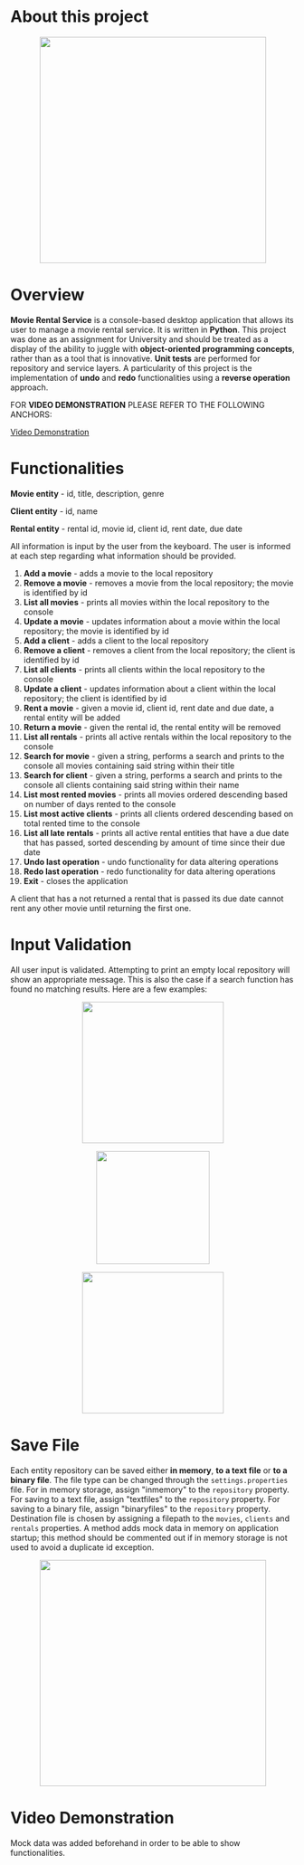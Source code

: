 # About this project

<p align="center">
<img width="400" src="https://user-images.githubusercontent.com/98110966/190915808-83c9296e-9a8a-4e19-9b2f-951a85cf2b04.png">
</p>

# Overview

**Movie Rental Service** is a console-based desktop application that allows its user to manage a movie rental service. It is written in **Python**. This project was done as an assignment for University and should be treated as a display of the ability to juggle with **object-oriented programming concepts**, rather than as a tool that is innovative. **Unit tests** are performed for repository and service layers. A particularity of this project is the implementation of **undo** and **redo** functionalities using a **reverse operation** approach.

FOR **VIDEO DEMONSTRATION** PLEASE REFER TO THE FOLLOWING ANCHORS:

[Video Demonstration](#video-demonstration)

# Functionalities

**Movie entity** - id, title, description, genre

**Client entity** - id, name

**Rental entity** - rental id, movie id, client id, rent date, due date

All information is input by the user from the keyboard. The user is informed at each step regarding what information should be provided.

 1. **Add a movie** - adds a movie to the local repository
 2. **Remove a movie** - removes a movie from the local repository; the movie is identified by id
 3. **List all movies** - prints all movies within the local repository to the console
 4. **Update a movie** - updates information about a movie within the local repository; the movie is identified by id
 5. **Add a client** - adds a client to the local repository
 6. **Remove a client** - removes a client from the local repository; the client is identified by id
 7. **List all clients** - prints all clients within the local repository to the console
 8. **Update a client** - updates information about a client within the local repository; the client is identified by id
 9. **Rent a movie** - given a movie id, client id, rent date and due date, a rental entity will be added
10. **Return a movie** - given the rental id, the rental entity will be removed
11. **List all rentals** - prints all active rentals within the local repository to the console
12. **Search for movie** - given a string, performs a search and prints to the console all movies containing said string within their title
13. **Search for client** - given a string, performs a search and prints to the console all clients containing said string within their name
14. **List most rented movies** - prints all movies ordered descending based on number of days rented to the console
15. **List most active clients** - prints all clients ordered descending based on total rented time to the console
16. **List all late rentals** - prints all active rental entities that have a due date that has passed, sorted descending by amount of time since their due date
17. **Undo last operation** - undo functionality for data altering operations
18. **Redo last operation** - redo functionality for data altering operations
19. **Exit** - closes the application

A client that has a not returned a rental that is passed its due date cannot rent any other movie until returning the first one.

# Input Validation

All user input is validated. Attempting to print an empty local repository will show an appropriate message. This is also the case if a search function has found no matching results. Here are a few examples:

<p align="center">
<img width="250" src="https://user-images.githubusercontent.com/98110966/190916098-1f47ea21-efeb-4388-bb38-23413adb222f.png">
</p>

<p align="center">
<img width="200" src="https://user-images.githubusercontent.com/98110966/190916132-6bc303c6-6db7-4f95-ae86-4ce4f8698a6e.png">
</p>

<p align="center">
<img width="250" src="https://user-images.githubusercontent.com/98110966/190916174-c7f6b608-6c7d-4499-92d6-d182405ffd10.png">
</p>

# Save File

Each entity repository can be saved either **in memory**, **to a text file** or **to a binary file**. The file type can be changed through the `settings.properties` file. For in memory storage, assign "inmemory" to the `repository` property. For saving to a text file, assign "textfiles" to the `repository` property. For saving to a binary file, assign "binaryfiles" to the `repository` property. Destination file is chosen by assigning a filepath to the `movies`, `clients` and `rentals` properties. A method adds mock data in memory on application startup; this method should be commented out if in memory storage is not used to avoid a duplicate id exception.

<p align="center">
<img width="400" src="https://user-images.githubusercontent.com/98110966/190916882-0af2ae09-701b-4e47-bc14-e5a8c4851d30.png">
</p>



# Video Demonstration

Mock data was added beforehand in order to be able to show functionalities.
